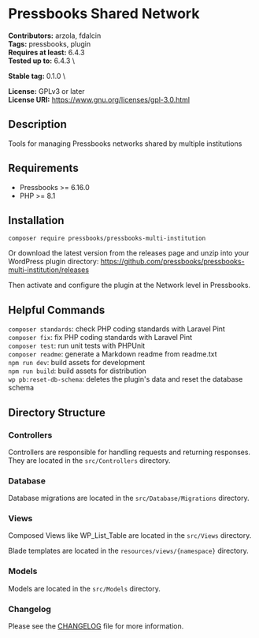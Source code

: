 # Pressbooks Shared Network
**Contributors:** arzola, fdalcin \
**Tags:** pressbooks, plugin \
**Requires at least:** 6.4.3 \
**Tested up to:** 6.4.3 \
<!-- x-release-please-start-version -->
**Stable tag:** 0.1.0 \
<!-- x-release-please-end -->
**License:** GPLv3 or later \
**License URI:** https://www.gnu.org/licenses/gpl-3.0.html

## Description

Tools for managing Pressbooks networks shared by multiple institutions 

## Requirements
* Pressbooks >= 6.16.0
* PHP >= 8.1

## Installation

`composer require pressbooks/pressbooks-multi-institution`

Or download the latest version from the releases page and unzip into your WordPress plugin directory: https://github.com/pressbooks/pressbooks-multi-institution/releases

Then activate and configure the plugin at the Network level in Pressbooks.

## Helpful Commands

`composer standards`: check PHP coding standards with Laravel Pint \
`composer fix`: fix PHP coding standards with Laravel Pint \
`composer test`: run unit tests with PHPUnit \
`composer readme`: generate a Markdown readme from readme.txt \
`npm run dev`:  build assets for development \
`npm run build`: build assets for distribution \
`wp pb:reset-db-schema`: deletes the plugin's data and reset the database schema

## Directory Structure

### Controllers

Controllers are responsible for handling requests and returning responses. They are located in the `src/Controllers` directory.

### Database

Database migrations are located in the `src/Database/Migrations` directory.

### Views

Composed Views like WP_List_Table are located in the `src/Views` directory.

Blade templates are located in the `resources/views/{namespace}` directory.

### Models

Models are located in the `src/Models` directory.

### Changelog
Please see the [CHANGELOG](CHANGELOG.md) file for more information.

